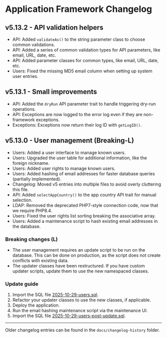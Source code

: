 # Application Framework Changelog

## v5.13.2 - API validation helpers
- API: Added `validateAs()` to the string parameter class to choose common validations.
- API: Added a series of common validation types for API parameters, like email, URL, date, etc.
- API: Added parameter classes for common types, like email, URL, date, etc.
- Users: Fixed the missing MD5 email column when setting up system user entries.

## v5.13.1 - Small improvements
- API: Added the `dryRun` API parameter trait to handle triggering dry-run operations.
- API: Exceptions are now logged to the error log even if they are non-framework exceptions.
- Exceptions: Exceptions now return their log ID with `getLogID()`.

## v5.13.0 - User management (Breaking-L)
- Users: Added a user interface to manage known users.
- Users: Upgraded the user table for additional information, like the foreign nickname.
- Users: Added user rights to manage known users.
- Users: Added hashing of email addresses for faster database queries (partially implemented).
- Changelog: Moved v5 entries into multiple files to avoid overly cluttering this file.
- API: Added `selectAppCountry()` to the app country API trait for manual selection.
- LDAP: Removed the deprecated PHP7-style connection code, now that we require PHP8.4.
- Users: Fixed the user rights list sorting breaking the associative array.
- Users: Added a maintenance script to hash existing email addresses in the database.

### Breaking changes (L)

- The user management requires an update script to be run on the database. 
  This can be done on production, as the script does not create conflicts with 
  existing data.
- The updater classes have been restructured. If you have custom updater scripts, 
  update them to use the new namespaced classes.

### Update guide

1. Import the SQL file [2025-10-29-users.sql](/docs/sql/2025-10-29-users.sql).
2. Refactor your updater classes to use the new classes, if applicable.
3. Deploy the application.
4. Run the email hashing maintenance script via the maintenance UI. 
5. Import the SQL file [2025-10-29-users-post-update.sql](/docs/sql/2025-10-29-users-post-update.sql).

---
Older changelog entries can be found in the `docs/changelog-history` folder.
